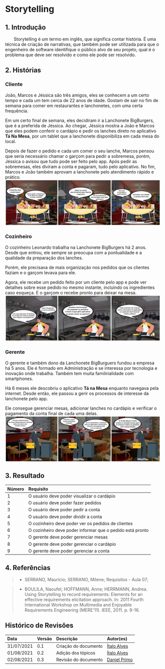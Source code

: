 # Storytelling

## 1. Introdução

&emsp;&emsp;Storytelling é um termo em inglês, que significa contar história. É uma técnica de criação de narrativas, que também pode ser utilizada para que o engenheiro de software identifique o público alvo de seu projeto, qual é o problema que deve ser resolvido e como ele pode ser resolvido.

## 2. Histórias

### Cliente

João, Marcos e Jéssica são três amigos, eles se conhecem a um certo tempo e cada um tem cerca de 22 anos de idade. Gostam de sair no fim de semana para comer em restaurantes e lanchonetes, com uma certa frequência.

Em um certo final de semana, eles decidiram ir a Lanchonete BigBurgers, que é a preferida de Jéssica. Ao chegar, Jéssica mostra a João e Marcos que eles podem conferir o cardápio e pedir os lanches direto no aplicativo **Tá Na Mesa**, por um tablet que a lanchonete disponibiliza em cada mesa do local.

Depois de fazer o pedido e cada um comer o seu lanche, Marcos pensou que seria necessário chamar o garçom para pedir a sobremesa, porém, Jéssica o avisou que tudo pode ser feito pelo app. Após pedir as sobremesas, eles diviram a conta e pagaram, tudo pelo aplicativo. No fim, Marcos e João também aprovam a lanchonete pelo atendimento rápido e prático.
![](./imagens/storytelling-cliente.jpg)

### Cozinheiro

O cozinheiro Leonardo trabalha na Lanchonete BigBurgers há 2 anos. Desde que entrou, ele sempre se preocupa com a pontualidade e a qualidade da preparação dos lanches.

Porém, ele precisava de mais organização nos pedidos que os clientes faziam e o garçom levava para ele.

Agora, ele recebe um pedido feito por um cliente pelo app e pode ver detalhes sobre esse pedido no mesmo instante, incluindo os ingredientes caso esqueça. E o garçom o recebe pronto para deixar na mesa.
![](./imagens/storytelling-cozinheiro.jpg)

### Gerente

O gerente e também dono da Lanchonete BigBurguers fundou a empresa há 5 anos. Ele é formado em Administração e se interessa por tecnologia e inovação onde trabalha. Também tem muita familirialidade com smartphones.

Há 6 meses ele descobriu o aplicativo **Tá na Mesa** enquanto navegava pela internet. Desde então, ele passou a gerir os processos de interesse da lanchonete pelo app.

Ele consegue gerenciar mesas, adicionar lanches no cardápio e verificar o pagamento da conta final de cada uma delas.
![](./imagens/storytelling-gerente.jpg)

## 3. Resultado

| Número | Requisito                                                 |
| :----- | :-------------------------------------------------------- |
| 1      | O usuário deve poder visualizar o cardápio                |
| 2      | O usuário deve poder fazer pedidos                        |
| 3      | O usuário deve poder pedir a conta                        |
| 4      | O usuário deve poder dividir a conta                      |
| 5      | O cozinheiro deve poder ver os pedidos de clientes        |
| 6      | O cozinheiro deve poder informar que o pedido está pronto |
| 7      | O gerente deve poder gerenciar mesas                      |
| 8      | O gerente deve poder gerenciar o cardápio                 |
| 9      | O gerente deve poder gerenciar a conta                    |

## 4. Referências

> - SERRANO, Maurício; SERRANO, Milene; Requisitos - Aula 07;

> - BOULILA, Naoufel; HOFFMANN, Anne; HERRMANN, Andrea. Using Storytelling to record requirements: Elements for an effective requirements elicitation approach. In: 2011 Fourth International Workshop on Multimedia and Enjoyable Requirements Engineering (MERE'11). IEEE, 2011. p. 9-16.

## Histórico de Revisões

| Data       | Versão | Descrição            | Autor(es)                                        |
| :--------- | :----- | :------------------- | :----------------------------------------------- |
| 31/07/2021 | 0.1    | Criação do documento | [Ítalo Alves](https://github.com/alvesitalo)     |
| 01/08/2021 | 0.2    | Adição dos tópicos   | [Ítalo Alves](https://github.com/alvesitalo)     |
| 02/08/2021 | 0.3    | Revisão do documento | [Daniel Primo](https://github.com/danieldagerom) |
